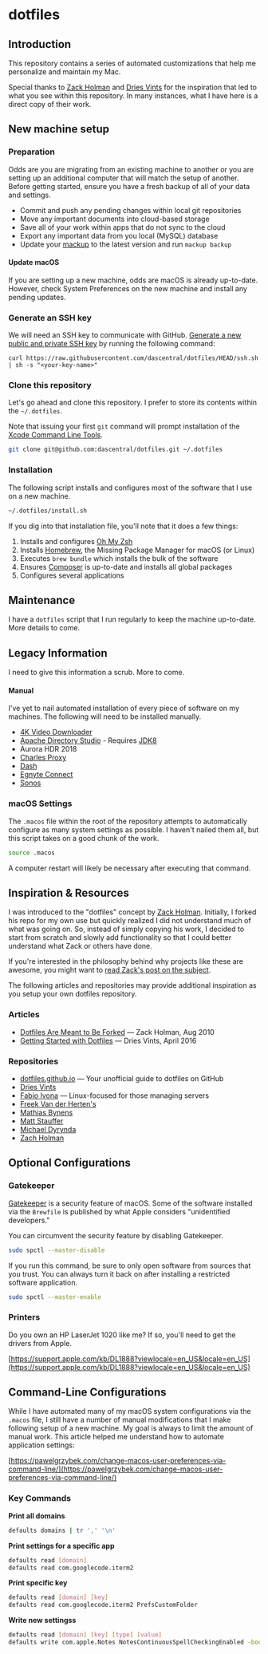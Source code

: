 # dotfiles

## Introduction

This repository contains a series of automated customizations that help me personalize and maintain my Mac.

Special thanks to [Zack Holman](https://zachholman.com/) and [Dries Vints](https://driesvints.com/) for the inspiration that led to what you see within this repository. In many instances, what I have here is a direct copy of their work.

## New machine setup

### Preparation

Odds are you are migrating from an existing machine to another or you are setting up an additional computer that will match the setup of another. Before getting started, ensure you have a fresh backup of all of your data and settings.

- Commit and push any pending changes within local git repositories
- Move any important documents into cloud-based storage
- Save all of your work within apps that do not sync to the cloud
- Export any important data from you local (MySQL) database
- Update your [mackup](https://github.com/lra/mackup) to the latest version and run `mackup backup`

#### Update macOS

If you are setting up a new machine, odds are macOS is already up-to-date. However, check System Preferences on the new machine and install any pending updates.

### Generate an SSH key

We will need an SSH key to communicate with GitHub. [Generate a new public and private SSH key](https://docs.github.com/en/github/authenticating-to-github/generating-a-new-ssh-key-and-adding-it-to-the-ssh-agent) by running the following command:

```shell
curl https://raw.githubusercontent.com/dascentral/dotfiles/HEAD/ssh.sh | sh -s "<your-key-name>"
```

### Clone this repository

Let's go ahead and clone this repository. I prefer to store its contents within the `~/.dotfiles`.

Note that issuing your first `git` command will prompt installation of the [Xcode Command Line Tools](https://mac.install.guide/commandlinetools/index.html).

```bash
git clone git@github.com:dascentral/dotfiles.git ~/.dotfiles
```

### Installation

The following script installs and configures most of the software that I use on a new machine.

```bash
~/.dotfiles/install.sh
```

If you dig into that installation file, you'll note that it does a few things:

1. Installs and configures [Oh My Zsh](https://ohmyz.sh/)
2. Installs [Homebrew](https://brew.sh/), the Missing Package Manager for macOS (or Linux)
3. Executes `brew bundle` which installs the bulk of the software
4. Ensures [Composer](https://getcomposer.org/) is up-to-date and installs all global packages
5. Configures several applications

## Maintenance

I have a `dotfiles` script that I run regularly to keep the machine up-to-date. More details to come.

## Legacy Information

I need to give this information a scrub. More to come.

#### Manual

I've yet to nail automated installation of every piece of software on my machines. The following will need to be installed manually.

* [4K Video Downloader](https://www.4kdownload.com/products/product-videodownloader)
* [Apache Directory Studio](http://directory.apache.org/studio/) - Requires [JDK8](https://www.oracle.com/technetwork/pt/java/javase/downloads/jdk8-downloads-2133151.html)
* Aurora HDR 2018
* [Charles Proxy](https://www.charlesproxy.com/)
* [Dash](https://kapeli.com/dash)
* [Egnyte Connect](https://akqa.egnyte.com/app/index.do#appstore/addons-integrations/)
* [Sonos](http://www.sonos.com/en-us/controller-app)

### macOS Settings

The `.macos` file within the root of the repository attempts to automatically configure as many system settings as possible. I haven't nailed them all, but this script takes on a good chunk of the work.

```bash
source .macos
```

A computer restart will likely be necessary after executing that command.



## Inspiration & Resources

I was introduced to the "dotfiles" concept by [Zack Holman](https://github.com/holman/dotfiles). Initially, I forked his repo for my own use but quickly realized I did not understand much of what was going on. So, instead of simply copying his work, I decided to start from scratch and slowly add functionality so that I could better understand what Zack or others have done.

If you're interested in the philosophy behind why projects like these are awesome, you might want to [read Zack's post on the subject](http://zachholman.com/2010/08/dotfiles-are-meant-to-be-forked/).

The following articles and repositories may provide additional inspiration as you setup your own dotfiles repository.

### Articles

* [Dotfiles Are Meant to Be Forked](http://zachholman.com/2010/08/dotfiles-are-meant-to-be-forked/) — Zack Holman, Aug 2010
* [Getting Started with Dotfiles](https://driesvints.com/blog/getting-started-with-dotfiles/) — Dries Vints, April 2016

### Repositories

* [dotfiles.github.io](https://dotfiles.github.io/) — Your unofficial guide to dotfiles on GitHub
* [Dries Vints](https://github.com/driesvints/dotfiles)
* [Fabio Ivona](https://github.com/fabio-ivona/.dotfiles) — Linux-focused for those managing servers
* [Freek Van der Herten's](https://github.com/freekmurze/dotfiles)
* [Mathias Bynens](https://github.com/mathiasbynens/dotfiles)
* [Matt Stauffer](github.com/mattstauffer/dotfiles/)
* [Michael Dyrynda](https://github.com/michaeldyrynda/dotfiles)
* [Zach Holman](https://github.com/holman/dotfiles)



## Optional Configurations

### Gatekeeper

[Gatekeeper](https://en.wikipedia.org/wiki/Gatekeeper_(macOS)) is a security feature of macOS. Some of the software installed via the `Brewfile` is published by what Apple considers "unidentified developers."

You can circumvent the security feature by disabling Gatekeeper.

```bash
sudo spctl --master-disable
```

If you run this command, be sure to only open software from sources that you trust. You can always turn it back on after installing a restricted software application.

```bash
sudo spctl --master-enable
```

### Printers

Do you own an HP LaserJet 1020 like me? If so, you'll need to get the drivers from Apple.

[https://support.apple.com/kb/DL1888?viewlocale=en_US&locale=en_US](https://support.apple.com/kb/DL1888?viewlocale=en_US&locale=en_US)

## Command-Line Configurations

While I have automated many of my macOS system configurations via the `.macos` file, I still have a number of manual modifications that I make following setup of a new machine. My goal is always to limit the amount of manual work. This article helped me understand how to automate application settings:

[https://pawelgrzybek.com/change-macos-user-preferences-via-command-line/](https://pawelgrzybek.com/change-macos-user-preferences-via-command-line/)

### Key Commands

**Print all domains**

```bash
defaults domains | tr ',' '\n'
```

**Print settings for a specific app**

```bash
defaults read [domain]
defaults read com.googlecode.iterm2
```

**Print specific key**

```bash
defaults read [domain] [key]
defaults read com.googlecode.iterm2 PrefsCustomFolder
```

**Write new settingss**

```bash
defaults read [domain] [key] [type] [value]
defaults write com.apple.Notes NotesContinuousSpellCheckingEnabled -bool true
```

